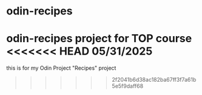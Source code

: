 # odin-recipes
odin-recipes project for TOP course
<<<<<<< HEAD
05/31/2025
=======
this is for my Odin Project "Recipes" project
>>>>>>> 2f2041b6d38ac182ba67ff3f7a61b5e5f9daff68
